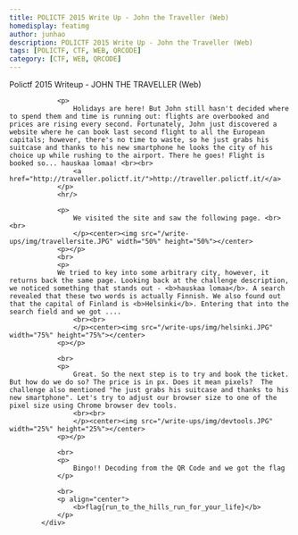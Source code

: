 ```yaml
---
title: POLICTF 2015 Write Up - John the Traveller (Web)
homedisplay: featimg
author: junhao
description: POLICTF 2015 Write Up - John the Traveller (Web)
tags: [POLICTF, CTF, WEB, QRCODE]
category: [CTF, WEB, QRCODE]
---
```


<div class="holder">   
                <div class="title">Polictf 2015 Writeup - JOHN THE TRAVELLER (Web)</div>
				
				<p>
					Holidays are here! But John still hasn't decided where to spend them and time is running out: flights are overbooked and prices are rising every second. Fortunately, John just discovered a website where he can book last second flight to all the European capitals; however, there's no time to waste, so he just grabs his suitcase and thanks to his new smartphone he looks the city of his choice up while rushing to the airport. There he goes! Flight is booked so... hauskaa lomaa! <br><br>
					<a href="http://traveller.polictf.it/">http://traveller.polictf.it/</a>
				</p>
				<hr/>
	
				<p>
					We visited the site and saw the following page. <br><br>
					</p><center><img src="/write-ups/img/travellersite.JPG" width="50%" height="50%"></center>
				<p></p>
				<br>
				<p>
				We tried to key into some arbitrary city, however, it returns back the same page. Looking back at the challenge description, we noticed something that stands out - <b>hauskaa lomaa</b>. A search revealed that these two words is actually Finnish. We also found out that the capital of Finland is <b>Helsinki</b>. Entering that into the search field and we got ....
					<br><br>
					</p><center><img src="/write-ups/img/helsinki.JPG" width="75%" height="75%"></center>
				<p></p>
				
				<br>
				<p>
					Great. So the next step is to try and book the ticket. But how do we do so? The price is in px. Does it mean pixels?  The challenge also mentioned "he just grabs his suitcase and thanks to his new smartphone". Let's try to adjust our browser size to one of the pixel size using Chrome browser dev tools. 
					<br><br>
					</p><center><img src="/write-ups/img/devtools.JPG" width="25%" height="25%"></center>
				<p></p>

				<br>
				<p>
					Bingo!! Decoding from the QR Code and we got the flag
				</p>
				
				<br>
				<p align="center">
					<b>flag{run_to_the_hills_run_for_your_life}</b>
				</p>
			</div>